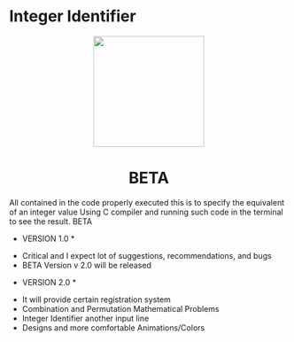 # Integer Identifier

<p align="center">
  <img src="https://github.com/Ghost-Phisher/Int-Iden/blob/master/logo.jpg" width="200"/>
</a></p>
<h1 align="center">BETA</h1>

All contained in the code properly executed this is to specify the equivalent of an integer value Using C compiler and running such code in the terminal to see the result.
 BETA

* VERSION 1.0 *
- Critical and I expect lot of suggestions, recommendations, and bugs
- BETA Version v 2.0 will be released 

* VERSION 2.0 *
- It will provide certain registration system 
- Combination and Permutation Mathematical Problems
- Integer Identifier another input line
- Designs and more comfortable Animations/Colors
